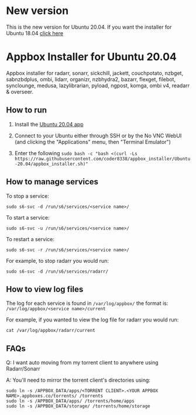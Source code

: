 # New version
This is the new version for Ubuntu 20.04. If you want the installer for Ubuntu 18.04 [click here](https://github.com/coder8338/appbox_installer/tree/Ubuntu-18.04)

# Appbox Installer for Ubuntu 20.04
Appbox installer for radarr, sonarr, sickchill, jackett, couchpotato, nzbget, sabnzbdplus, ombi, lidarr, organizr, nzbhydra2, bazarr, flexget, filebot, synclounge, medusa, lazylibrarian, pyload, ngpost, komga, ombi v4, readarr & overseer.

## How to run
1. Install the [Ubuntu 20.04 app](https://www.appbox.co/appstore/app/210)

2. Connect to your Ubuntu either through SSH or by the No VNC WebUI (and clicking the "Applications" menu, then "Terminal Emulator")

3. Enter the following `sudo bash -c "bash <(curl -Ls https://raw.githubusercontent.com/coder8338/appbox_installer/Ubuntu-20.04/appbox_installer.sh)"`

## How to manage services
To stop a service:

`sudo s6-svc -d /run/s6/services/<service name>/`

To start a service:

`sudo s6-svc -u /run/s6/services/<service name>/`

To restart a service:

`sudo s6-svc -r /run/s6/services/<service name>/`

For example, to stop radarr you would run:

`sudo s6-svc -d /run/s6/services/radarr/`

## How to view log files
The log for each service is found in `/var/log/appbox/` the format is: `/var/log/appbox/<service name>/current`

For example, if you wanted to view the log file for radarr you would run:

`cat /var/log/appbox/radarr/current`

## FAQs
Q: I want auto moving from my torrent client to anywhere using Radarr/Sonarr

A: You'll need to mirror the torrent client's directories using:

```
sudo ln -s /APPBOX_DATA/apps/<TORRENT CLIENT>.<YOUR APPBOX NAME>.appboxes.co/torrents/ /torrents
sudo ln -s /APPBOX_DATA/apps/ /torrents/home/apps
sudo ln -s /APPBOX_DATA/storage/ /torrents/home/storage
```
